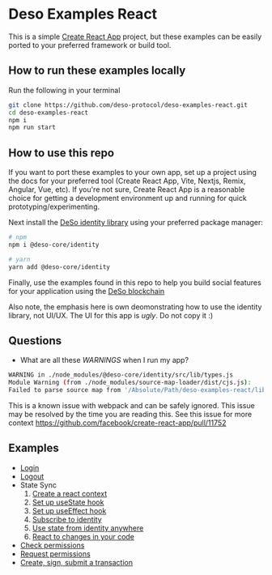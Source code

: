 # Deso Examples React

This is a simple [Create React
App](https://create-react-app.dev/docs/getting-started) project, but these
examples can be easily ported to your preferred framework or build tool.

## How to run these examples locally

Run the following in your terminal

```sh
git clone https://github.com/deso-protocol/deso-examples-react.git
cd deso-examples-react
npm i
npm run start
```

## How to use this repo

If you want to port these examples to your own app, set up a project using the
docs for your preferred tool (Create React App, Vite, Nextjs, Remix, Angular, Vue,
etc). If you're not sure, Create React App is a reasonable choice for getting a
development environment up and running for quick prototyping/experimenting.

Next install the [DeSo identity
library](https://www.npmjs.com/package/@deso-core/identity) using your preferred
package manager:

```sh
# npm
npm i @deso-core/identity

# yarn
yarn add @deso-core/identity
```

Finally, use the examples found in this repo to help you build social features
for your application using the [DeSo blockchain](https://deso.com)

Also note, the emphasis here is own deomonstrating how to use the identity library, not UI/UX. The UI for this app is _ugly_. Do not copy it :)

## Questions

- What are all these _WARNINGS_ when I run my app?

```sh
WARNING in ./node_modules/@deso-core/identity/src/lib/types.js
Module Warning (from ./node_modules/source-map-loader/dist/cjs.js):
Failed to parse source map from '/Absolute/Path/deso-examples-react/libs/identity/src/lib/types.ts' file: Error: ENOENT: no such file or directory, open '/Absolute/Path/deso-examples-react/libs/identity/src/lib/types.ts'
```

This is a known issue with webpack and can be safely ignored. This issue may be resolved by the time you are reading this. See this issue for more context https://github.com/facebook/create-react-app/pull/11752

## Examples

- [Login](./src/components/nav.jsx#L15)
- [Logout](./src/components/nav.jsx#L16)
- State Sync
  1. [Create a react context](./src/contexts.js#L3)
  2. [Set up useState hook](./src/routes/root.jsx#L8)
  3. [Set up useEffect hook](./src/routes/root.jsx#L11)
  4. [Subscribe to identity](./src/routes/root.jsx#L23)
  5. [Use state from identity anywhere](./src/components/nav.jsx#L7)
  6. [React to changes in your code](./src/components/nav.jsx#L17)
- [Check permissions](./src/routes/create-post.jsx#L23)
- [Request permissions](./src/routes/create-post.jsx#L30)
- [Create, sign, submit a transaction](./src/routes/create-post.jsxL#56)
